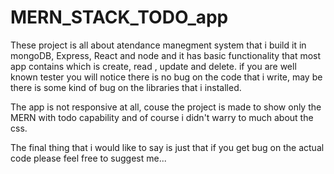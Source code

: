 # MERN_STACK_TODO_app

These project is all about atendance manegment system that i build it 
in mongoDB, Express, React and node and it has basic functionality that most app contains which is
create, read , update and delete. if you are well known tester you will notice 
there is no bug on the code that i write, may be there is some kind of bug on the libraries
that i installed.

The app is not responsive at all, couse the project is made to show only the MERN with todo 
capability and of course i didn't warry to much about the css.

The final thing that i would like to say is just that if you get bug on the actual code 
please feel free to suggest me...
